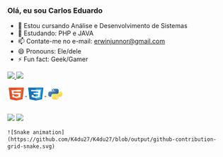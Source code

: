 ### Olá, eu sou Carlos Eduardo


- 🔭 Estou cursando Análise e Desenvolvimento de Sistemas
- 🌱 Estudando: PHP e JAVA
- 📫 Contate-me no e-mail: erwinjunnor@gmail.com
- 😄 Pronouns: Ele/dele
- ⚡ Fun fact: Geek/Gamer

<div>
  <a href="https://github.com/K4du27">
  <img height="180em" src="https://github-readme-stats.vercel.app/api?username=K4du27&show_icons=true&theme=solarized-light&include_all_commits=true&count_private=true"/>
  <img height="120em" src="https://github-readme-stats.vercel.app/api/top-langs/?username=K4du27&layout=compact&langs_count=7&theme=solarized-light"/>
</div>

 <div style="display: inline_block"><br>
 
  <img align="center" alt="K4du-HTML" height="30" width="40" src="https://raw.githubusercontent.com/devicons/devicon/master/icons/html5/html5-original.svg">
  <img align="center" alt="K4du-CSS" height="30" width="40" src="https://raw.githubusercontent.com/devicons/devicon/master/icons/css3/css3-original.svg">
  <img align="center" alt="K4du-Python" height="30" width="40" src="https://raw.githubusercontent.com/devicons/devicon/master/icons/python/python-original.svg">
 
</div>
  
  ##
  
  <div>
    
  <a href = "mailto:erwinjunnor@gmail.com"><img src="https://img.shields.io/badge/-Gmail-%23333?style=for-the-badge&logo=gmail&logoColor=white" target="_blank"></a>
  <a href="https://www.linkedin.com/in/carlos-eduardo-junior-ba992121b/" target="_blank"><img src="https://img.shields.io/badge/-LinkedIn-%230077B5?style=for-the-badge&logo=linkedin&logoColor=white" target="_blank"></a> 
    
    ![Snake animation](https://github.com/K4du27/K4du27/blob/output/github-contribution-grid-snake.svg)
 
  </div>
